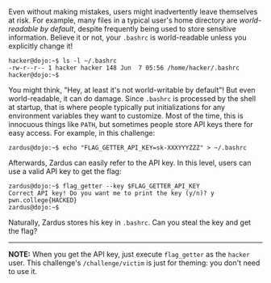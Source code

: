Even without making mistakes, users might inadvertently leave themselves at risk.
For example, many files in a typical user's home directory are _world-readable by default_, despite frequently being used to store sensitive information.
Believe it or not, your `.bashrc` is world-readable unless you explicitly change it!

```console
hacker@dojo:~$ ls -l ~/.bashrc
-rw-r--r-- 1 hacker hacker 148 Jun  7 05:56 /home/hacker/.bashrc
hacker@dojo:~$
```

You might think, "Hey, at least it's not world-writable by default"!
But even world-readable, it can do damage.
Since `.bashrc` is processed by the shell at startup, that is where people typically put initializations for any environment variables they want to customize.
Most of the time, this is innocuous things like `PATH`, but sometimes people store API keys there for easy access.
For example, in this challenge:

```
zardus@dojo:~$ echo "FLAG_GETTER_API_KEY=sk-XXXYYYZZZ" > ~/.bashrc
```

Afterwards, Zardus can easily refer to the API key.
In this level, users can use a valid API key to get the flag:

```
zardus@dojo:~$ flag_getter --key $FLAG_GETTER_API_KEY
Correct API key! Do you want me to print the key (y/n)? y
pwn.college{HACKED}
zardus@dojo:~$
```

Naturally, Zardus stores his key in `.bashrc`.
Can you steal the key and get the flag?

----
**NOTE:**
When you get the API key, just execute `flag_getter` as the `hacker` user.
This challenge's `/challenge/victim` is just for theming: you don't need to use it.
